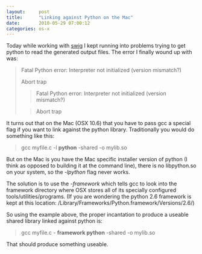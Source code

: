 ```yaml
---
layout:     post
title:      "Linking against Python on the Mac"
date:       2010-05-29 07:00:12
categories: os-x
---
```

Today while working with [swig](http://swig.org) I kept running into problems trying to get python to read the generated output files. The error I finally wound up with was: 

> Fatal Python error: Interpreter not initialized (version mismatch?)
> 
> Abort trap
>
>> Fatal Python error: Interpreter not initialized (version mismatch?)
>
>> Abort trap

It turns out that on the Mac (OSX 10.6) that you have to pass gcc a special flag if you want to link against the python library. Traditionally you would do something like this:

> gcc myfile.c -l **python** -shared -o mylib.so

But on the Mac is you have the Mac specific installer version of python (I think as opposed to building it at the command line), there is no libpython.so on your system, so the _-lpython_ flag never works.

The solution is to use the _-framework_ which tells gcc to look into the framework directory where OSX stores all of its specially configured tools/utilities/programs. (If you are wondering the python 2.6 framework is kept at this location: /Library/Frameworks/Python.framework/Versions/2.6/)

So using the example above, the proper incantation to produce a useable shared library linked against python is:

> gcc myfile.c - **framework python** -shared -o mylib.so

That should produce something useable.
